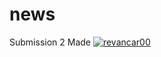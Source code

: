 # news
Submission 2 Made
[![revancar00](https://circleci.com/pipeline/revancar/news.svg?style=svg)](https://circleci.com/pipline/revancar/news)

